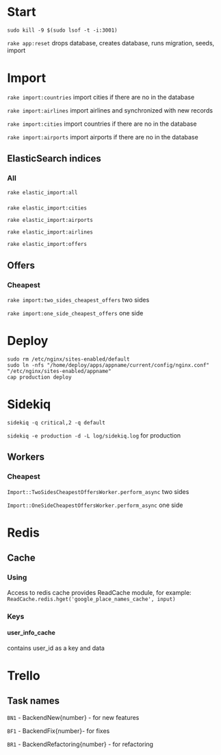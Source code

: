 # Start
`sudo kill -9 $(sudo lsof -t -i:3001)`

`rake app:reset` drops database, creates database, runs migration, seeds, import

# Import
`rake import:countries` import cities if there are no in the database

`rake import:airlines` import airlines and synchronized with new records

`rake import:cities` import countries if there are no in the database

`rake import:airports` import airports if there are no in the database

## ElasticSearch indices
### All
`rake elastic_import:all`

### 
`rake elastic_import:cities`

`rake elastic_import:airports`

`rake elastic_import:airlines`

`rake elastic_import:offers`

## Offers
### Cheapest
`rake import:two_sides_cheapest_offers` two sides

`rake import:one_side_cheapest_offers` one side

# Deploy

```
sudo rm /etc/nginx/sites-enabled/default
sudo ln -nfs "/home/deploy/apps/appname/current/config/nginx.conf" "/etc/nginx/sites-enabled/appname"
cap production deploy
```

# Sidekiq

`sidekiq -q critical,2 -q default`

`sidekiq -e production -d -L log/sidekiq.log` for production

## Workers
### Cheapest
`Import::TwoSidesCheapestOffersWorker.perform_async` two sides

`Import::OneSideCheapestOffersWorker.perform_async` one side

# Redis
## Cache
### Using
Access to redis cache provides ReadCache module, for example: `ReadCache.redis.hget('google_place_names_cache', input)`

### Keys
#### user_info_cache
contains user_id as a key and data

# Trello
## Task names
`BN1` - BackendNew{number} - for new features

`BF1` - BackendFix{number}- for fixes

`BR1` - BackendRefactoring{number} - for refactoring
